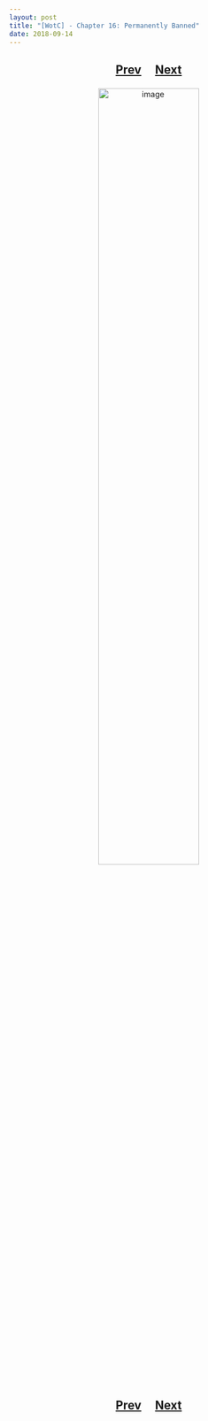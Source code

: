 ```yaml
---
layout: post
title: "[WotC] - Chapter 16: Permanently Banned"
date: 2018-09-14
---
```


<h2>
  <p style="text-align:center;">
    <a href="/wingsofthechorus/archive/2018/09/09/chapter15">Prev</a>
    &nbsp;&nbsp;&nbsp;
    <a href="/wingsofthechorus/archive/">Next</a>
  </p>
</h2>

<p style="text-align:center;">
  <img src="/wingsofthechorus/images/comics/c16.png" width="60%" alt="image"/>
</p>

<h2>
  <p style="text-align:center;">
    <a href="/wingsofthechorus/archive/2018/09/09/chapter15">Prev</a>
    &nbsp;&nbsp;&nbsp;
    <a href="/wingsofthechorus/archive/">Next</a>
  </p>
</h2>
